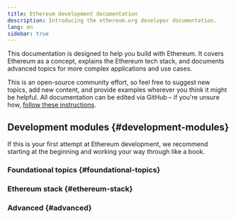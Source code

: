 ```yaml
---
title: Ethereum development documentation
description: Introducing the ethereum.org developer documentation.
lang: en
sidebar: true
---
```


This documentation is designed to help you build with Ethereum. It covers Ethereum as a concept, explains the Ethereum tech stack, and documents advanced topics for more complex applications and use cases.

This is an open-source community effort, so feel free to suggest new topics, add new content, and provide examples wherever you think it might be helpful. All documentation can be edited via GitHub – if you're unsure how, [follow these instructions](https://github.com/ethereum/ethereum-org-website/tree/dev/src/content/developers/docs/contributing/EDITING_MARKDOWN.md).

## Development modules {#development-modules}

If this is your first attempt at Ethereum development, we recommend starting at the beginning and working your way through like a book.

### Foundational topics {#foundational-topics}

<DeveloperDocsLinks headerId="foundational-topics" />

### Ethereum stack {#ethereum-stack}

<DeveloperDocsLinks headerId="ethereum-stack" />

### Advanced {#advanced}

<DeveloperDocsLinks headerId="advanced" />
